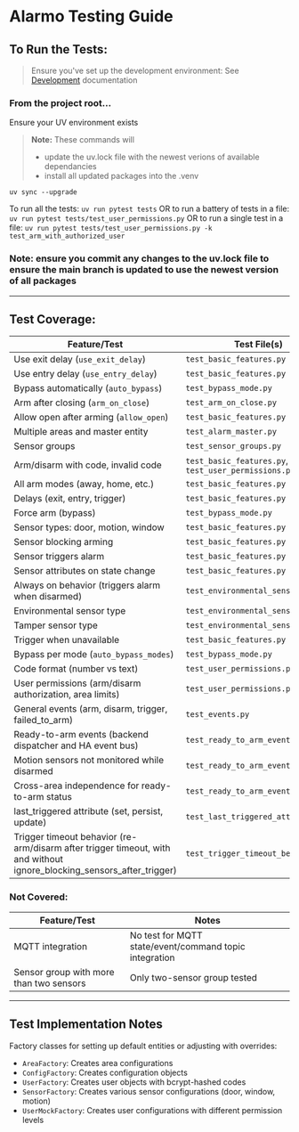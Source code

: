 # Alarmo Testing Guide
## To Run the Tests:
> Ensure you've set up the development environment: See [Development](../DEVELOPMENT.md) documentation

### From the project root...

Ensure your UV environment exists
> **Note:** These commands will 
> - update the uv.lock file with the newest verions of available dependancies
> - install all updated packages into the .venv

```uv sync --upgrade```

To run all the tests:
```uv run pytest tests```
OR to run a battery of tests in a file:
```uv run pytest tests/test_user_permissions.py```
OR to run a single test in a file:
```uv run pytest tests/test_user_permissions.py -k test_arm_with_authorized_user```

### **Note:** ensure you commit any changes to the uv.lock file to ensure the main branch is updated to use the newest version of all packages
---

## **Test Coverage:**

| Feature/Test                                                                                                           | Test File(s)                                         |
| ---------------------------------------------------------------------------------------------------------------------- | ---------------------------------------------------- |
| Use exit delay (`use_exit_delay`)                                                                                      | `test_basic_features.py`                             |
| Use entry delay (`use_entry_delay`)                                                                                    | `test_basic_features.py`                             |
| Bypass automatically (`auto_bypass`)                                                                                   | `test_bypass_mode.py`                                |
| Arm after closing (`arm_on_close`)                                                                                     | `test_arm_on_close.py`                               |
| Allow open after arming (`allow_open`)                                                                                 | `test_basic_features.py`                             |
| Multiple areas and master entity                                                                                       | `test_alarm_master.py`                               |
| Sensor groups                                                                                                          | `test_sensor_groups.py`                              |
| Arm/disarm with code, invalid code                                                                                     | `test_basic_features.py`, `test_user_permissions.py` |
| All arm modes (away, home, etc.)                                                                                       | `test_basic_features.py`                             |
| Delays (exit, entry, trigger)                                                                                          | `test_basic_features.py`                             |
| Force arm (bypass)                                                                                                     | `test_bypass_mode.py`                                |
| Sensor types: door, motion, window                                                                                     | `test_basic_features.py`                             |
| Sensor blocking arming                                                                                                 | `test_basic_features.py`                             |
| Sensor triggers alarm                                                                                                  | `test_basic_features.py`                             |
| Sensor attributes on state change                                                                                      | `test_basic_features.py`                             |
| Always on behavior (triggers alarm when disarmed)                                                                      | `test_environmental_sensors.py`                      |
| Environmental sensor type                                                                                              | `test_environmental_sensors.py`                      |
| Tamper sensor type                                                                                                     | `test_environmental_sensors.py`                      |
| Trigger when unavailable                                                                                               | `test_basic_features.py`                             |
| Bypass per mode (`auto_bypass_modes`)                                                                                  | `test_bypass_mode.py`                                |
| Code format (number vs text)                                                                                           | `test_user_permissions.py`                           |
| User permissions (arm/disarm authorization, area limits)                                                               | `test_user_permissions.py`                           |
| General events (arm, disarm, trigger, failed_to_arm)                                                                   | `test_events.py`                                     |
| Ready-to-arm events (backend dispatcher and HA event bus)                                                              | `test_ready_to_arm_events.py`                        |
| Motion sensors not monitored while disarmed                                                                            | `test_ready_to_arm_events.py`                        |
| Cross-area independence for ready-to-arm status                                                                        | `test_ready_to_arm_events.py`                        |
| last_triggered attribute (set, persist, update)                                                                        | `test_last_triggered_attribute.py`                   |
| Trigger timeout behavior (re-arm/disarm after trigger timeout, with and without ignore_blocking_sensors_after_trigger) | `test_trigger_timeout_behavior.py`                   |

### **Not Covered:**

| Feature/Test                            | Notes                                                  |
| --------------------------------------- | ------------------------------------------------------ |
| MQTT integration                        | No test for MQTT state/event/command topic integration |
| Sensor group with more than two sensors | Only two-sensor group tested                           |

---

## **Test Implementation Notes**

Factory classes for setting up default entities or adjusting with overrides:
   - `AreaFactory`: Creates area configurations
   - `ConfigFactory`: Creates configuration objects
   - `UserFactory`: Creates user objects with bcrypt-hashed codes
   - `SensorFactory`: Creates various sensor configurations (door, window, motion)
   - `UserMockFactory`: Creates user configurations with different permission levels
